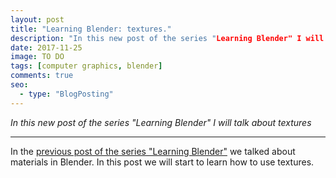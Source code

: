 ```yaml
---
layout: post
title: "Learning Blender: textures."
description: "In this new post of the series "Learning Blender" I will talk about textures."
date: 2017-11-25
image: TO DO
tags: [computer graphics, blender]
comments: true
seo:
  - type: "BlogPosting"
---
```


*In this new post of the series "Learning Blender" I will talk about textures*

---

In the [previous post of the series "Learning Blender"](TODO) we talked about materials in Blender. In this post we 
will start to learn how to use textures.  

  